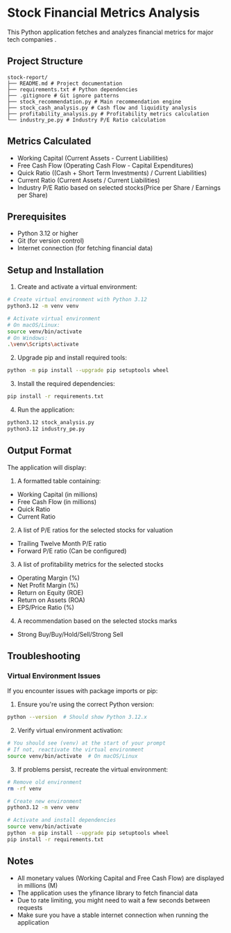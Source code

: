 # Stock Financial Metrics Analysis

This Python application fetches and analyzes financial metrics for major tech companies .

## Project Structure
```
stock-report/
├── README.md # Project documentation
├── requirements.txt # Python dependencies
├── .gitignore # Git ignore patterns
├── stock_recommendation.py # Main recommendation engine
├── stock_cash_analysis.py # Cash flow and liquidity analysis
├── profitability_analysis.py # Profitability metrics calculation
└── industry_pe.py # Industry P/E Ratio calculation
```

## Metrics Calculated
- Working Capital (Current Assets - Current Liabilities)
- Free Cash Flow (Operating Cash Flow - Capital Expenditures)
- Quick Ratio ((Cash + Short Term Investments) / Current Liabilities)
- Current Ratio (Current Assets / Current Liabilities)
- Industry P/E Ratio based on selected stocks(Price per Share / Earnings per Share)

## Prerequisites
- Python 3.12 or higher
- Git (for version control)
- Internet connection (for fetching financial data)

## Setup and Installation

1. Create and activate a virtual environment:
```bash
# Create virtual environment with Python 3.12
python3.12 -m venv venv

# Activate virtual environment
# On macOS/Linux:
source venv/bin/activate
# On Windows:
.\venv\Scripts\activate
```

2. Upgrade pip and install required tools:
```bash
python -m pip install --upgrade pip setuptools wheel
```

3. Install the required dependencies:
```bash
pip install -r requirements.txt
```

4. Run the application:
```bash
python3.12 stock_analysis.py
python3.12 industry_pe.py
```

## Output Format
The application will display:
1. A formatted table containing:
- Working Capital (in millions)
- Free Cash Flow (in millions)
- Quick Ratio
- Current Ratio

2. A list of P/E ratios for the selected stocks for valuation
- Trailing Twelve Month P/E ratio
- Forward P/E ratio (Can be configured)

3. A list of profitability metrics for the selected stocks
- Operating Margin (%)
- Net Profit Margin (%)
- Return on Equity (ROE)
- Return on Assets (ROA)
- EPS/Price Ratio (%)

4. A recommendation based on the selected stocks marks
- Strong Buy/Buy/Hold/Sell/Strong Sell

## Troubleshooting

### Virtual Environment Issues
If you encounter issues with package imports or pip:

1. Ensure you're using the correct Python version:
```bash
python --version  # Should show Python 3.12.x
```

2. Verify virtual environment activation:
```bash
# You should see (venv) at the start of your prompt
# If not, reactivate the virtual environment
source venv/bin/activate  # On macOS/Linux
```

3. If problems persist, recreate the virtual environment:
```bash
# Remove old environment
rm -rf venv

# Create new environment
python3.12 -m venv venv

# Activate and install dependencies
source venv/bin/activate
python -m pip install --upgrade pip setuptools wheel
pip install -r requirements.txt
```

## Notes
- All monetary values (Working Capital and Free Cash Flow) are displayed in millions (M)
- The application uses the yfinance library to fetch financial data
- Due to rate limiting, you might need to wait a few seconds between requests
- Make sure you have a stable internet connection when running the application